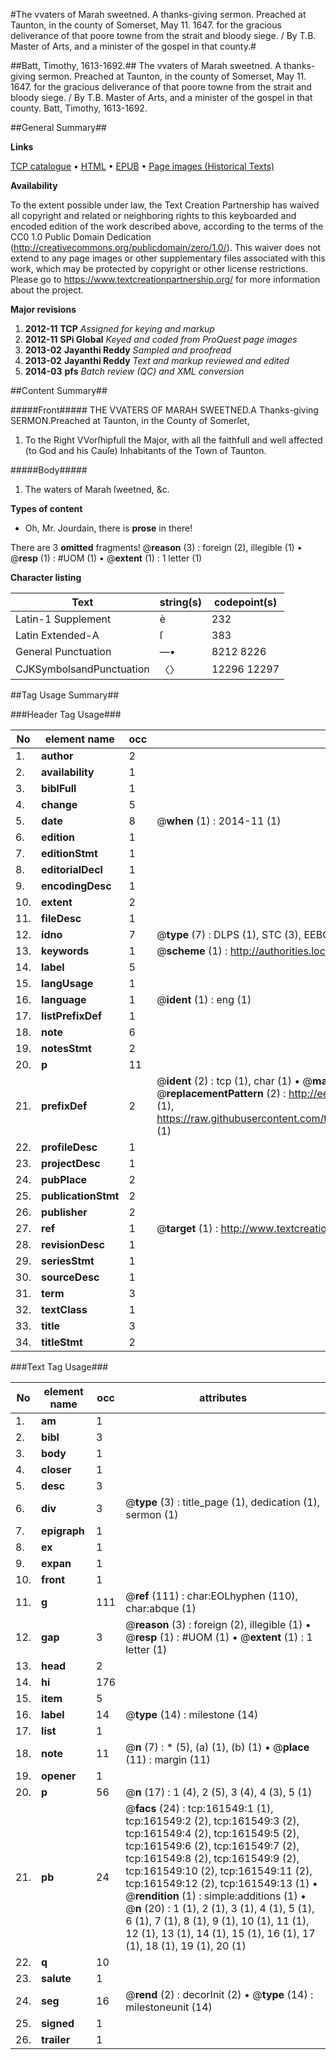 #The vvaters of Marah sweetned. A thanks-giving sermon. Preached at Taunton, in the county of Somerset, May 11. 1647. for the gracious deliverance of that poore towne from the strait and bloody siege. / By T.B. Master of Arts, and a minister of the gospel in that county.#

##Batt, Timothy, 1613-1692.##
The vvaters of Marah sweetned. A thanks-giving sermon. Preached at Taunton, in the county of Somerset, May 11. 1647. for the gracious deliverance of that poore towne from the strait and bloody siege. / By T.B. Master of Arts, and a minister of the gospel in that county.
Batt, Timothy, 1613-1692.

##General Summary##

**Links**

[TCP catalogue](http://www.ota.ox.ac.uk/tcp/)  • 
[HTML](http://tei.it.ox.ac.uk/tcp/Texts-HTML/free/A76/A76115.html)  • 
[EPUB](http://tei.it.ox.ac.uk/tcp/Texts-EPUB/free/A76/A76115.epub) • 
[Page images (Historical Texts)](https://historicaltexts.jisc.ac.uk/eebo-99865370e)

**Availability**

To the extent possible under law, the Text Creation Partnership has waived all copyright and related or neighboring rights to this keyboarded and encoded edition of the work described above, according to the terms of the CC0 1.0 Public Domain Dedication (http://creativecommons.org/publicdomain/zero/1.0/). This waiver does not extend to any page images or other supplementary files associated with this work, which may be protected by copyright or other license restrictions. Please go to https://www.textcreationpartnership.org/ for more information about the project.

**Major revisions**

1. __2012-11__ __TCP__ *Assigned for keying and markup*
1. __2012-11__ __SPi Global__ *Keyed and coded from ProQuest page images*
1. __2013-02__ __Jayanthi Reddy__ *Sampled and proofread*
1. __2013-02__ __Jayanthi Reddy__ *Text and markup reviewed and edited*
1. __2014-03__ __pfs__ *Batch review (QC) and XML conversion*

##Content Summary##

#####Front#####
THE VVATERS OF MARAH SWEETNED.A Thanks-giving SERMON.Preached at Taunton, in the County of Somerſet,
1. To the Right VVorſhipfull the Major, with all the faithfull and well affected (to God and his Cauſe) Inhabitants of the Town of Taunton.

#####Body#####

1. The waters of Marah ſweetned, &c.

**Types of content**

  * Oh, Mr. Jourdain, there is **prose** in there!

There are 3 **omitted** fragments! 
 @__reason__ (3) : foreign (2), illegible (1)  •  @__resp__ (1) : #UOM (1)  •  @__extent__ (1) : 1 letter (1)

**Character listing**


|Text|string(s)|codepoint(s)|
|---|---|---|
|Latin-1 Supplement|è|232|
|Latin Extended-A|ſ|383|
|General Punctuation|—•|8212 8226|
|CJKSymbolsandPunctuation|〈〉|12296 12297|

##Tag Usage Summary##

###Header Tag Usage###

|No|element name|occ|attributes|
|---|---|---|---|
|1.|__author__|2||
|2.|__availability__|1||
|3.|__biblFull__|1||
|4.|__change__|5||
|5.|__date__|8| @__when__ (1) : 2014-11 (1)|
|6.|__edition__|1||
|7.|__editionStmt__|1||
|8.|__editorialDecl__|1||
|9.|__encodingDesc__|1||
|10.|__extent__|2||
|11.|__fileDesc__|1||
|12.|__idno__|7| @__type__ (7) : DLPS (1), STC (3), EEBO-CITATION (1), PROQUEST (1), VID (1)|
|13.|__keywords__|1| @__scheme__ (1) : http://authorities.loc.gov/ (1)|
|14.|__label__|5||
|15.|__langUsage__|1||
|16.|__language__|1| @__ident__ (1) : eng (1)|
|17.|__listPrefixDef__|1||
|18.|__note__|6||
|19.|__notesStmt__|2||
|20.|__p__|11||
|21.|__prefixDef__|2| @__ident__ (2) : tcp (1), char (1)  •  @__matchPattern__ (2) : ([0-9\-]+):([0-9IVX]+) (1), (.+) (1)  •  @__replacementPattern__ (2) : http://eebo.chadwyck.com/downloadtiff?vid=$1&page=$2 (1), https://raw.githubusercontent.com/textcreationpartnership/Texts/master/tcpchars.xml#$1 (1)|
|22.|__profileDesc__|1||
|23.|__projectDesc__|1||
|24.|__pubPlace__|2||
|25.|__publicationStmt__|2||
|26.|__publisher__|2||
|27.|__ref__|1| @__target__ (1) : http://www.textcreationpartnership.org/docs/. (1)|
|28.|__revisionDesc__|1||
|29.|__seriesStmt__|1||
|30.|__sourceDesc__|1||
|31.|__term__|3||
|32.|__textClass__|1||
|33.|__title__|3||
|34.|__titleStmt__|2||


###Text Tag Usage###

|No|element name|occ|attributes|
|---|---|---|---|
|1.|__am__|1||
|2.|__bibl__|3||
|3.|__body__|1||
|4.|__closer__|1||
|5.|__desc__|3||
|6.|__div__|3| @__type__ (3) : title_page (1), dedication (1), sermon (1)|
|7.|__epigraph__|1||
|8.|__ex__|1||
|9.|__expan__|1||
|10.|__front__|1||
|11.|__g__|111| @__ref__ (111) : char:EOLhyphen (110), char:abque (1)|
|12.|__gap__|3| @__reason__ (3) : foreign (2), illegible (1)  •  @__resp__ (1) : #UOM (1)  •  @__extent__ (1) : 1 letter (1)|
|13.|__head__|2||
|14.|__hi__|176||
|15.|__item__|5||
|16.|__label__|14| @__type__ (14) : milestone (14)|
|17.|__list__|1||
|18.|__note__|11| @__n__ (7) : * (5), (a) (1), (b) (1)  •  @__place__ (11) : margin (11)|
|19.|__opener__|1||
|20.|__p__|56| @__n__ (17) : 1 (4), 2 (5), 3 (4), 4 (3), 5 (1)|
|21.|__pb__|24| @__facs__ (24) : tcp:161549:1 (1), tcp:161549:2 (2), tcp:161549:3 (2), tcp:161549:4 (2), tcp:161549:5 (2), tcp:161549:6 (2), tcp:161549:7 (2), tcp:161549:8 (2), tcp:161549:9 (2), tcp:161549:10 (2), tcp:161549:11 (2), tcp:161549:12 (2), tcp:161549:13 (1)  •  @__rendition__ (1) : simple:additions (1)  •  @__n__ (20) : 1 (1), 2 (1), 3 (1), 4 (1), 5 (1), 6 (1), 7 (1), 8 (1), 9 (1), 10 (1), 11 (1), 12 (1), 13 (1), 14 (1), 15 (1), 16 (1), 17 (1), 18 (1), 19 (1), 20 (1)|
|22.|__q__|10||
|23.|__salute__|1||
|24.|__seg__|16| @__rend__ (2) : decorInit (2)  •  @__type__ (14) : milestoneunit (14)|
|25.|__signed__|1||
|26.|__trailer__|1||
